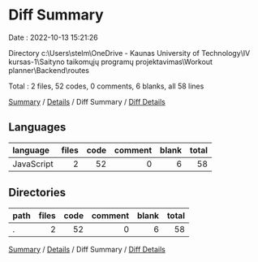 # Diff Summary

Date : 2022-10-13 15:21:26

Directory c:\\Users\\stelm\\OneDrive - Kaunas University of Technology\\IV kursas-1\\Saityno taikomųjų programų projektavimas\\Workout planner\\Backend\\routes

Total : 2 files,  52 codes, 0 comments, 6 blanks, all 58 lines

[Summary](results.md) / [Details](details.md) / Diff Summary / [Diff Details](diff-details.md)

## Languages
| language | files | code | comment | blank | total |
| :--- | ---: | ---: | ---: | ---: | ---: |
| JavaScript | 2 | 52 | 0 | 6 | 58 |

## Directories
| path | files | code | comment | blank | total |
| :--- | ---: | ---: | ---: | ---: | ---: |
| . | 2 | 52 | 0 | 6 | 58 |

[Summary](results.md) / [Details](details.md) / Diff Summary / [Diff Details](diff-details.md)